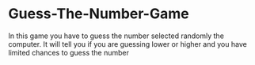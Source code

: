 # Guess-The-Number-Game

In this game you have to guess the number selected randomly the computer.
It will tell you if you are guessing lower or higher and you have limited chances to guess the number
